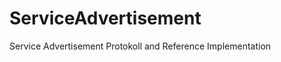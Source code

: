 ServiceAdvertisement
====================

Service Advertisement Protokoll and Reference Implementation
